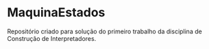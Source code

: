# MaquinaEstados
Repositório criado para solução do primeiro trabalho da disciplina de Construção de Interpretadores.
